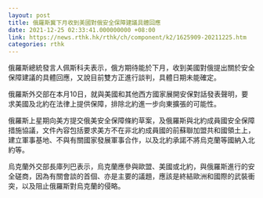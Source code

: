 ```yaml
---
layout: post
title: 俄羅斯冀下月收到美國對俄安全保障建議具體回應
date: 2021-12-25 02:33:41.000000000 +08:00
link: https://news.rthk.hk/rthk/ch/component/k2/1625909-20211225.htm
categories: rthk
---
```


俄羅斯總統發言人佩斯科夫表示，俄方期待能於下月，收到美國對俄提出關於安全保障建議的具體回應，又說目前雙方正進行談判，具體日期未能確定。

俄羅斯外交部在本月10日，就與美國和其他西方國家展開安保對話發表聲明，要求美國及北約在法律上提供保障，排除北約進一步向東擴張的可能性。

俄羅斯上星期向美方提交俄美安全保障條約草案，及俄羅斯與北約成員國安全保障措施協議，文件內容包括要求美方不在非北約成員國的前蘇聯加盟共和國領土上，建立軍事基地、不與有關國家發展軍事合作，以及北約承諾不將烏克蘭等國納入北約等。

烏克蘭外交部長庫列巴表示，烏克蘭應參與歐盟、美國或北約，與俄羅斯進行的安全磋商，因為有關會談的首個、亦是主要的議題，應該是終結歐洲和國際的武裝衝突，以及阻止俄羅斯對烏克蘭的侵略。
